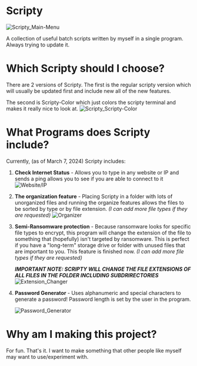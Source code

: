 # Scripty
![Scripty_Main-Menu](https://github.com/cyl-vin/Scripty/assets/152368998/661de99a-9734-4886-b5c3-b24f442e2b1a)

A collection of useful batch scripts written by myself in a single program. Always trying to update it.

# Which Scripty should I choose?

There are 2 versions of Scripty. The first is the regular scripty version which will usually be updated first and include new all of the new features.

The second is Scripty-Color which just colors the scripty terminal and makes it really nice to look at.
![Scripty_Scripty-Color](https://github.com/cyl-vin/Scripty/assets/152368998/d99efc62-1747-4041-9527-f73b56d91369)


# What Programs does Scripty include?

Currently, (as of March 7, 2024) Scripty includes:

1. **Check Internet Status** - Allows you to type in any website or IP and sends a ping allows you to see if you are able to connect to it
   ![Website/IP](https://github.com/cyl-vin/Scripty/assets/152368998/b003db3f-2da0-4f70-aed5-9bdd355bd56e)

2. **The organization feature** - Placing Scripty in a folder with lots of unorganized files and running the organize features allows the files to be sorted by type or by file extension.
   _(I can add more file types if they are requested)_
   ![Organizer](https://github.com/cyl-vin/Scripty/assets/152368998/6439d1cf-5bf9-4f9a-9685-83656442eaf1)


3. **Semi-Ransomware protection** - Because ransomware looks for specific file types to encrypt, this program will change the extension of the file to something that (hopefully) isn't targeted by ransomware.
This is perfect if you have a "long-term" storage drive or folder with unused files that are important to you. This feature is finished now. _(I can add more file types if they are requested)_

   _**IMPORTANT NOTE: SCRIPTY WILL CHANGE THE FILE EXTENSIONS OF ALL FILES IN THE FOLDER INCLUDING SUBDRIRECTORIES**_
   ![Extension_Changer](https://github.com/cyl-vin/Scripty/assets/152368998/7c56561c-d094-4ea5-a9a2-148006eb5a59)


4. **Password Generator** - Uses alphanumeric and special characters to generate a password! Password length is set by the user in the program.
   
   ![Password_Generator](https://github.com/cyl-vin/Scripty/assets/152368998/fc9d5678-ee8f-4e2e-9da7-fd0f161237b2)


# Why am I making this project?

For fun. That's it. I want to make something that other people like myself may want to use/experiment with.
